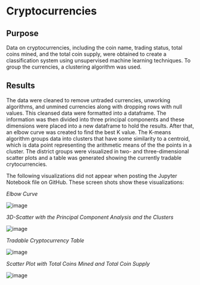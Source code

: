 # Cryptocurrencies

## Purpose

Data on cryptocurrencies, including the coin name, trading status, total coins mined, and the total coin supply, were obtained to create a classification system using unsupervised machine learning techniques.  To group the currencies, a clustering algorithm was used.

## Results

The data were cleaned to remove untraded currencies, unworking algorithms, and unmined currencies along with dropping rows with null values.  This cleansed data were formatted into a dataframe.  The information was then divided into three principal components and these dimensions were placed into a new dataframe to hold the results.  After that, an elbow curve was created to find the best K value.  The K-means algorithm groups data into clusters that have some similarity to a centroid, which is data point representing the arithmetic means of the the points in a cluster.  The district groups were visualized in two- and three-dimensional scatter plots and a table was generated showing the currently tradable crytocurrencies.

The following visualizations did not appear when posting the Jupyter Notebook file on GitHub.  These screen shots show these visualizations:

*Elbow Curve*

![image](https://user-images.githubusercontent.com/106293233/194448926-6d06ba1a-7014-45e5-8f39-9e2d1a9d5d62.png)

*3D-Scatter with the Principal Component Analysis and the Clusters*

![image](https://user-images.githubusercontent.com/106293233/194449150-dfef254a-f065-41c5-a879-a7c47041a6c1.png)

*Tradable Cryptocurrency Table*

![image](https://user-images.githubusercontent.com/106293233/194449317-5cec6833-bd35-4c4b-8134-5b35fd77647b.png)

*Scatter Plot with Total Coins Mined and Total Coin Supply*

![image](https://user-images.githubusercontent.com/106293233/194449549-f74fbacc-993a-41e7-9349-4f17f0a83394.png)
